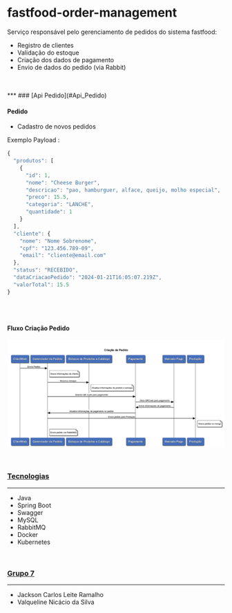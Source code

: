 # fastfood-order-management

Serviço responsável pelo gerenciamento de pedidos do sistema fastfood:

- Registro de clientes
- Validação do estoque
- Criação dos dados de pagamento
- Envio de dados do pedido (via Rabbit)
<br>
<br>
***
### [Api Pedido](#Api_Pedido)

#### **Pedido**
- Cadastro de novos pedidos


Exemplo Payload :
```javascript
{
  "produtos": [
    {
      "id": 1,
      "nome": "Cheese Burger",
      "descricao": "pao, hamburguer, alface, queijo, molho especial",
      "preco": 15.5,
      "categoria": "LANCHE",
      "quantidade": 1
    }
  ],
  "cliente": {
    "nome": "Nome Sobrenome",
    "cpf": "123.456.789-09",
    "email": "cliente@email.com"
  },
  "status": "RECEBIDO",
  "dataCriacaoPedido": "2024-01-21T16:05:07.219Z",
  "valorTotal": 15.5
}
```

<br>
<br>

#### **Fluxo Criação Pedido**

![Fluxo criacao de pedido](imagens/fluxo-criacao-de-pedido.png)

<br>

### [Tecnologias](#Tecnologias)
***
* Java
* Spring Boot
* Swagger
* MySQL
* RabbitMQ
* Docker
* Kubernetes

<br>

### [Grupo 7](#grupo-7)
***
* Jackson Carlos Leite Ramalho
* Valqueline Nicácio da Silva
